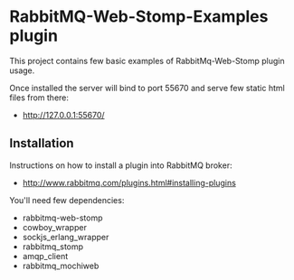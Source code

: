 
RabbitMQ-Web-Stomp-Examples plugin
==================================

This project contains few basic examples of RabbitMq-Web-Stomp plugin
usage.

Once installed the server will bind to port 55670 and serve few static
html files from there:

  * http://127.0.0.1:55670/

Installation
------------

Instructions on how to install a plugin into RabbitMQ broker:

  * http://www.rabbitmq.com/plugins.html#installing-plugins

You'll need few dependencies:

 * rabbitmq-web-stomp
 * cowboy_wrapper
 * sockjs_erlang_wrapper
 * rabbitmq_stomp
 * amqp_client
 * rabbitmq_mochiweb
